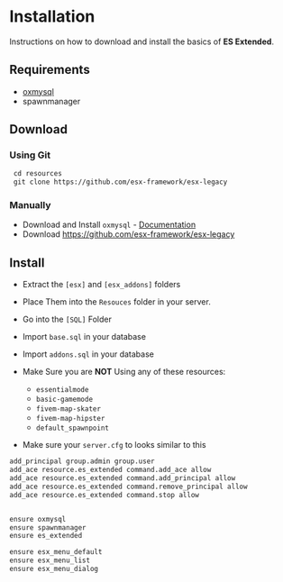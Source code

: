 # Installation

Instructions on how to download and install the basics of **ES Extended**.

## Requirements

- [oxmysql](https://github.com/overextended/oxmysql)
- spawnmanager

## Download

### Using Git

```diff
 cd resources
 git clone https://github.com/esx-framework/esx-legacy 
```

### Manually

- Download and Install `oxmysql` - [Documentation](https://overextended.github.io/oxmysql/)
- Download <https://github.com/esx-framework/esx-legacy>

## Install

- Extract the `[esx]` and `[esx_addons]` folders
- Place Them into the `Resouces` folder in your server.
- Go into the `[SQL]` Folder
- Import `base.sql` in your database
- Import `addons.sql` in your database

- Make Sure you are **NOT** Using any of these resources:
  - `essentialmode`
  - `basic-gamemode`
  - `fivem-map-skater`
  - `fivem-map-hipster`
  - `default_spawnpoint`
  
- Make sure your `server.cfg` to looks similar to this

```diff
add_principal group.admin group.user
add_ace resource.es_extended command.add_ace allow
add_ace resource.es_extended command.add_principal allow
add_ace resource.es_extended command.remove_principal allow
add_ace resource.es_extended command.stop allow


ensure oxmysql
ensure spawnmanager
ensure es_extended

ensure esx_menu_default
ensure esx_menu_list
ensure esx_menu_dialog
```

